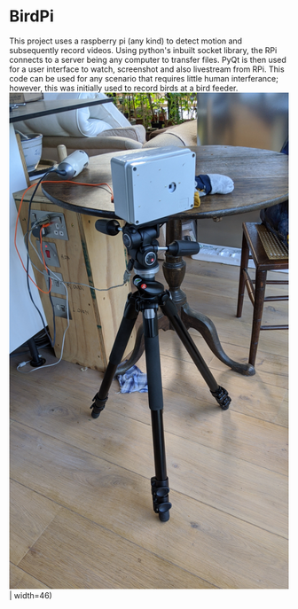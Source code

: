 # BirdPi
This project uses a raspberry pi (any kind) to detect motion and subsequently record videos.  Using python's inbuilt socket library, the RPi connects to a server being any computer to transfer files.  PyQt is then used for a user interface to watch, screenshot and also livestream from RPi.  This code can be used for any scenario that requires little human interferance; however, this was initially used to record birds at a bird feeder. 
![](images/1.jpg) | width=46)

